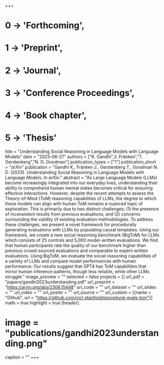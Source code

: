 +++
# 0 -> 'Forthcoming',
# 1 -> 'Preprint',
# 2 -> 'Journal',
# 3 -> 'Conference Proceedings',
# 4 -> 'Book chapter',
# 5 -> 'Thesis'

title = "Understanding Social Reasoning in Language Models with Language Models"
date = "2023-06-27"
authors = ["K. Gandhi",'J. Fränken',"T. Gerstenberg","N. D. Goodman"]
publication_types = ["1"]
publication_short = "_arXiv_"
publication = "Gandhi K., Fränken J., Gerstenberg T., Goodman N. D. (2023). Understanding Social Reasoning in Language Models with Language Models. In _arXiv_."
abstract = "As Large Language Models (LLMs) become increasingly integrated into our everyday lives, understanding their ability to comprehend human mental states becomes critical for ensuring effective interactions. However, despite the recent attempts to assess the Theory-of-Mind (ToM) reasoning capabilities of LLMs, the degree to which these models can align with human ToM remains a nuanced topic of exploration. This is primarily due to two distinct challenges: (1) the presence of inconsistent results from previous evaluations, and (2) concerns surrounding the validity of existing evaluation methodologies. To address these challenges, we present a novel framework for procedurally generating evaluations with LLMs by populating causal templates. Using our framework, we create a new social reasoning benchmark (BigToM) for LLMs which consists of 25 controls and 5,000 model-written evaluations. We find that human participants rate the quality of our benchmark higher than previous crowd-sourced evaluations and comparable to expert-written evaluations. Using BigToM, we evaluate the social reasoning capabilities of a variety of LLMs and compare model performances with human performance. Our results suggest that GPT4 has ToM capabilities that mirror human inference patterns, though less reliable, while other LLMs struggle."
image_preview = ""
selected = false
projects = []
url_pdf = "papers/gandhi2023understanding.pdf"
url_preprint = "https://arxiv.org/abs/2306.15448"
url_code = ""
url_dataset = ""
url_slides = ""
url_video = ""
url_poster = ""
url_source = ""
url_custom = [{name = "Github", url = "https://github.com/cicl-stanford/procedural-evals-tom"}]
math = true
highlight = true
[header]
# image = "publications/gandhi2023understanding.png"
caption = ""
+++